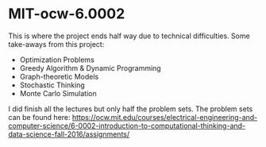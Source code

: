 # MIT-ocw-6.0002
This is where the project ends half way due to technical difficulties.
Some take-aways from this project:
- Optimization Problems
- Greedy Algorithm & Dynamic Programming
- Graph-theoretic Models
- Stochastic Thinking
- Monte Carlo Simulation


I did finish all the lectures but only half the problem sets.
The problem sets can be found here:
https://ocw.mit.edu/courses/electrical-engineering-and-computer-science/6-0002-introduction-to-computational-thinking-and-data-science-fall-2016/assignments/

